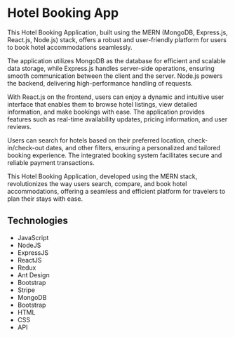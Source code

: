 # Hotel Booking App

This Hotel Booking Application, built using the MERN (MongoDB, Express.js, React.js, Node.js) stack, offers a robust and user-friendly platform for users to book hotel accommodations seamlessly.

The application utilizes MongoDB as the database for efficient and scalable data storage, while Express.js handles server-side operations, ensuring smooth communication between the client and the server. Node.js powers the backend, delivering high-performance handling of requests.

With React.js on the frontend, users can enjoy a dynamic and intuitive user interface that enables them to browse hotel listings, view detailed information, and make bookings with ease. The application provides features such as real-time availability updates, pricing information, and user reviews.

Users can search for hotels based on their preferred location, check-in/check-out dates, and other filters, ensuring a personalized and tailored booking experience. The integrated booking system facilitates secure and reliable payment transactions.

This Hotel Booking Application, developed using the MERN stack, revolutionizes the way users search, compare, and book hotel accommodations, offering a seamless and efficient platform for travelers to plan their stays with ease.

## Technologies

- JavaScript
- NodeJS
- ExpressJS
- ReactJS
- Redux
- Ant Design
- Bootstrap
- Stripe
- MongoDB
- Bootstrap
- HTML
- CSS
- API
